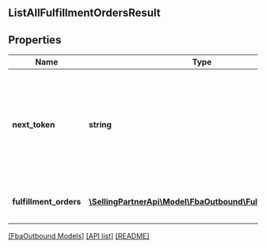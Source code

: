 ## ListAllFulfillmentOrdersResult

## Properties

Name | Type | Description | Notes
------------ | ------------- | ------------- | -------------
**next_token** | **string** | When present and not empty, pass this string token in the next request to return the next response page. | [optional]
**fulfillment_orders** | [**\SellingPartnerApi\Model\FbaOutbound\FulfillmentOrder[]**](FulfillmentOrder.md) | An array of fulfillment order information. | [optional]

[[FbaOutbound Models]](../) [[API list]](../../Api) [[README]](../../../README.md)
